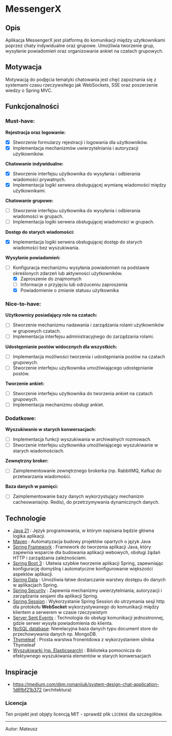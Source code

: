 # MessengerX

## Opis

Aplikacja MessengerX jest platformą do komunikacji między użytkownikami poprzez chaty indywidualne oraz grupowe.
Umożliwia tworzenie grup, wysyłanie powiadomień oraz organizowanie ankiet na czatach grupowych.

## Motywacja

Motywacją do podjęcia tematyki chatowania jest chęć zapoznania się z systemami czasu rzeczywsitego jak WebSockets, SSE
oraz poszerzenie wiedzy o Spring MVC.

## Funkcjonalności

### Must-have:

**Rejestracja oraz logowanie:**

- [X] Stworzenie formularzy rejestracji i logowania dla użytkowników.
- [X] Implementacja mechanizmów uwierzytelniania i autoryzacji użytkowników.

**Chatowanie indywidualne:**

- [X] Stworzenie interfejsu użytkownika do wysyłania i odbierania wiadomości prywatnych.
- [X] Implementacja logiki serwera obsługującej wymianę wiadomości między użytkownikami.

**Chatowanie grupowe:**

- [ ] Stworzenie interfejsu użytkownika do wysyłania i odbierania wiadomości w grupach.
- [ ] Implementacja logiki serwera obsługującej wiadomości w grupach.

**Dostęp do starych wiadomości:**

- [X] Implementacja logiki serwera obsługującej dostęp do starych wiadomości bez wyszukiwania.

**Wysyłanie powiadomień:**

- [ ] Konfiguracja mechanizmu wysyłania powiadomień na podstawie określonych zdarzeń lub aktywności użytkowników.
  -  [X] Zaproszenie do znajmomych
  -  [ ] Informacje o przyjęciu lub odrzuceniu zaproszenia
  -  [X] Powiadomienie o zmianie statusu użytkownika

### Nice-to-have:

**Użytkownicy posiadający role na czatach:**

- [ ] Stworzenie mechanizmu nadawania i zarządzania rolami użytkowników w grupowych czatach.
- [ ] Implementacja interfejsu administracyjnego do zarządzania rolami.

**Udostępnianie postów widocznych dla wszystkich:**

- [ ] Implementacja możliwości tworzenia i udostępniania postów na czatach grupowych.
- [ ] Stworzenie interfejsu użytkownika umożliwiającego udostępnianie postów.

**Tworzenie ankiet:**

- [ ] Stworzenie interfejsu użytkownika do tworzenia ankiet na czatach grupowych.
- [ ] Implementacja mechanizmu obsługi ankiet.

### Dodatkowe:

**Wyszukiwanie w starych konwersacjach:**

- [ ] Implementacja funkcji wyszukiwania w archiwalnych rozmowach.
- [ ] Stworzenie interfejsu użytkownika umożliwiającego wyszukiwanie w starych wiadomościach.

**Zewnętrzny broker:**

- [ ] Zaimplementowanie zewnętrznego brokerka (np. RabbitMQ, Kafka) do przetwarzania wiadomości.

**Baza danych w pamięci:**

- [ ] Zaimplementowanie bazy danych wykorzystujący mechanizm cacheowania(np. Redis), do przetrzymywania dynamicznych danych.

## Technologie

- [Java 21](https://openjdk.org/projects/jdk/21/) : Język programowania, w którym napisana będzie główna logika aplikacji.
- [Maven](https://maven.apache.org/) : Automatyzacja budowy projektów opartych o język Java
- [Spring Framework](https://spring.io/projects/spring-framework) : Framework do tworzenia aplikacji Java, który zapewnia wsparcie dla budowania aplikacji webowych, obsługi żądań HTTP i zarządzania zależnościami.
- [Spring Boot 3](https://spring.io/projects/spring-boot) : Ułatwia szybkie tworzenie aplikacji Spring, zapewniając konfigurację domyślną i automatyczne
  konfigurowanie większości aspektów aplikacji.
- [Spring Data](https://spring.io/projects/spring-data) : Umożliwia łatwe dostarczanie warstwy dostępu do danych w aplikacjach Spring.
- [Spring Security](https://spring.io/projects/spring-security) : Zapewnia mechanizmy uwierzytelniania, autoryzacji i zarządzania sesjami dla aplikacji Spring.
- [Spring Session](https://spring.io/projects/spring-session) : Wykorzystanie Spring Session do utrzymania sesji http dla protokołu **WebSocket** wykorzystywanego do komunikacji między klientem a serwerem w czasie rzeczywistym
- [Server Sent Events](https://developer.mozilla.org/en-US/docs/Web/API/EventSource) : Technologia do obsługi komunikacji jednostronnej, gdzie serwer wysyła powiadomienia do
  klienta.
- [NoSQL database](https://www.mongodb.com): Nierelacyjna baza danych typu document store do przechowywania danych np. MongoDB.
- [Thymeleaf](https://www.thymeleaf.org/) : Prosta warstwa fronentdowa z wykorzystaniem silnika Thymeleaf
- [Wyszukiwarki (np. Elasticsearch)](https://www.elastic.co/) : Biblioteka pomocnicza do efektywnego wyszukiwania elementów w starych
  konwersacjach

## Inspiracje

- https://medium.com/@m.romaniiuk/system-design-chat-application-1d6fbf21b372 (architektura)

### Licencja

Ten projekt jest objęty licencją MIT - sprawdź plik `LICENSE` dla szczegółów.

---
Autor: Mateusz
